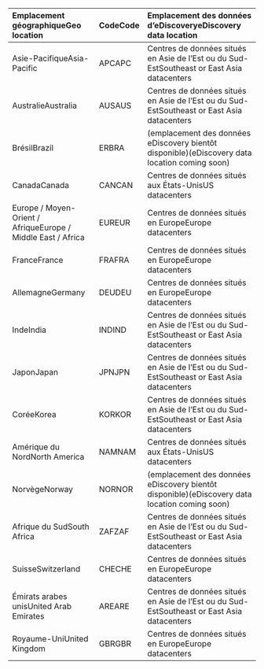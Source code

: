 
|  <span data-ttu-id="83613-101">Emplacement géographique</span><span class="sxs-lookup"><span data-stu-id="83613-101">Geo location</span></span>               |  <span data-ttu-id="83613-102">Code</span><span class="sxs-lookup"><span data-stu-id="83613-102">Code</span></span>  |  <span data-ttu-id="83613-103">Emplacement des données d’eDiscovery</span><span class="sxs-lookup"><span data-stu-id="83613-103">eDiscovery data location</span></span>        |
|:----------------------------|:-------|:---------------------------------|
|<span data-ttu-id="83613-104">Asie-Pacifique</span><span class="sxs-lookup"><span data-stu-id="83613-104">Asia-Pacific</span></span>                 |<span data-ttu-id="83613-105">APC</span><span class="sxs-lookup"><span data-stu-id="83613-105">APC</span></span>     |<span data-ttu-id="83613-106">Centres de données situés en Asie de l’Est ou du Sud-Est</span><span class="sxs-lookup"><span data-stu-id="83613-106">Southeast or East Asia datacenters</span></span>|
|<span data-ttu-id="83613-107">Australie</span><span class="sxs-lookup"><span data-stu-id="83613-107">Australia</span></span>                    |<span data-ttu-id="83613-108">AUS</span><span class="sxs-lookup"><span data-stu-id="83613-108">AUS</span></span>     |<span data-ttu-id="83613-109">Centres de données situés en Asie de l’Est ou du Sud-Est</span><span class="sxs-lookup"><span data-stu-id="83613-109">Southeast or East Asia datacenters</span></span>|
|<span data-ttu-id="83613-110">Brésil</span><span class="sxs-lookup"><span data-stu-id="83613-110">Brazil</span></span>                       |<span data-ttu-id="83613-111">ER</span><span class="sxs-lookup"><span data-stu-id="83613-111">BRA</span></span>     |<span data-ttu-id="83613-112">(emplacement des données eDiscovery bientôt disponible)</span><span class="sxs-lookup"><span data-stu-id="83613-112">(eDiscovery data location coming soon)</span></span>|
|<span data-ttu-id="83613-113">Canada</span><span class="sxs-lookup"><span data-stu-id="83613-113">Canada</span></span>                       |<span data-ttu-id="83613-114">CAN</span><span class="sxs-lookup"><span data-stu-id="83613-114">CAN</span></span>     |<span data-ttu-id="83613-115">Centres de données situés aux États-Unis</span><span class="sxs-lookup"><span data-stu-id="83613-115">US datacenters</span></span>                    |
|<span data-ttu-id="83613-116">Europe / Moyen-Orient / Afrique</span><span class="sxs-lookup"><span data-stu-id="83613-116">Europe / Middle East / Africa</span></span>|<span data-ttu-id="83613-117">EUR</span><span class="sxs-lookup"><span data-stu-id="83613-117">EUR</span></span>     |<span data-ttu-id="83613-118">Centres de données situés en Europe</span><span class="sxs-lookup"><span data-stu-id="83613-118">Europe datacenters</span></span>                |
|<span data-ttu-id="83613-119">France</span><span class="sxs-lookup"><span data-stu-id="83613-119">France</span></span>                       |<span data-ttu-id="83613-120">FRA</span><span class="sxs-lookup"><span data-stu-id="83613-120">FRA</span></span>     |<span data-ttu-id="83613-121">Centres de données situés en Europe</span><span class="sxs-lookup"><span data-stu-id="83613-121">Europe datacenters</span></span>                |
|<span data-ttu-id="83613-122">Allemagne</span><span class="sxs-lookup"><span data-stu-id="83613-122">Germany</span></span>                      |<span data-ttu-id="83613-123">DEU</span><span class="sxs-lookup"><span data-stu-id="83613-123">DEU</span></span>     |<span data-ttu-id="83613-124">Centres de données situés en Europe</span><span class="sxs-lookup"><span data-stu-id="83613-124">Europe datacenters</span></span>                |
|<span data-ttu-id="83613-125">Inde</span><span class="sxs-lookup"><span data-stu-id="83613-125">India</span></span>                        |<span data-ttu-id="83613-126">IND</span><span class="sxs-lookup"><span data-stu-id="83613-126">IND</span></span>     |<span data-ttu-id="83613-127">Centres de données situés en Asie de l’Est ou du Sud-Est</span><span class="sxs-lookup"><span data-stu-id="83613-127">Southeast or East Asia datacenters</span></span>|
|<span data-ttu-id="83613-128">Japon</span><span class="sxs-lookup"><span data-stu-id="83613-128">Japan</span></span>                        |<span data-ttu-id="83613-129">JPN</span><span class="sxs-lookup"><span data-stu-id="83613-129">JPN</span></span>     |<span data-ttu-id="83613-130">Centres de données situés en Asie de l’Est ou du Sud-Est</span><span class="sxs-lookup"><span data-stu-id="83613-130">Southeast or East Asia datacenters</span></span>|
|<span data-ttu-id="83613-131">Corée</span><span class="sxs-lookup"><span data-stu-id="83613-131">Korea</span></span>                        |<span data-ttu-id="83613-132">KOR</span><span class="sxs-lookup"><span data-stu-id="83613-132">KOR</span></span>     |<span data-ttu-id="83613-133">Centres de données situés en Asie de l’Est ou du Sud-Est</span><span class="sxs-lookup"><span data-stu-id="83613-133">Southeast or East Asia datacenters</span></span>|
|<span data-ttu-id="83613-134">Amérique du Nord</span><span class="sxs-lookup"><span data-stu-id="83613-134">North America</span></span>                |<span data-ttu-id="83613-135">NAM</span><span class="sxs-lookup"><span data-stu-id="83613-135">NAM</span></span>     |<span data-ttu-id="83613-136">Centres de données situés aux États-Unis</span><span class="sxs-lookup"><span data-stu-id="83613-136">US datacenters</span></span>                    |
|<span data-ttu-id="83613-137">Norvège</span><span class="sxs-lookup"><span data-stu-id="83613-137">Norway</span></span>                       |<span data-ttu-id="83613-138">NOR</span><span class="sxs-lookup"><span data-stu-id="83613-138">NOR</span></span>     |<span data-ttu-id="83613-139">(emplacement des données eDiscovery bientôt disponible)</span><span class="sxs-lookup"><span data-stu-id="83613-139">(eDiscovery data location coming soon)</span></span>|
|<span data-ttu-id="83613-140">Afrique du Sud</span><span class="sxs-lookup"><span data-stu-id="83613-140">South Africa</span></span>                 |<span data-ttu-id="83613-141">ZAF</span><span class="sxs-lookup"><span data-stu-id="83613-141">ZAF</span></span>     |<span data-ttu-id="83613-142">Centres de données situés en Asie de l’Est ou du Sud-Est</span><span class="sxs-lookup"><span data-stu-id="83613-142">Southeast or East Asia datacenters</span></span>|
|<span data-ttu-id="83613-143">Suisse</span><span class="sxs-lookup"><span data-stu-id="83613-143">Switzerland</span></span>                  |<span data-ttu-id="83613-144">CHE</span><span class="sxs-lookup"><span data-stu-id="83613-144">CHE</span></span>     |<span data-ttu-id="83613-145">Centres de données situés en Europe</span><span class="sxs-lookup"><span data-stu-id="83613-145">Europe datacenters</span></span>                |
|<span data-ttu-id="83613-146">Émirats arabes unis</span><span class="sxs-lookup"><span data-stu-id="83613-146">United Arab Emirates</span></span>         |<span data-ttu-id="83613-147">ARE</span><span class="sxs-lookup"><span data-stu-id="83613-147">ARE</span></span>     |<span data-ttu-id="83613-148">Centres de données situés en Asie de l’Est ou du Sud-Est</span><span class="sxs-lookup"><span data-stu-id="83613-148">Southeast or East Asia datacenters</span></span>|
|<span data-ttu-id="83613-149">Royaume-Uni</span><span class="sxs-lookup"><span data-stu-id="83613-149">United Kingdom</span></span>               |<span data-ttu-id="83613-150">GBR</span><span class="sxs-lookup"><span data-stu-id="83613-150">GBR</span></span>     |<span data-ttu-id="83613-151">Centres de données situés en Europe</span><span class="sxs-lookup"><span data-stu-id="83613-151">Europe datacenters</span></span>                |
